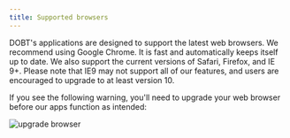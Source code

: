 ```yaml
---
title: Supported browsers
---
```


DOBT's applications are designed to support the latest web browsers. We recommend using Google Chrome. It is fast and automatically keeps itself up to date. We also support the current versions of Safari, Firefox, and IE 9+. Please note that IE9 may not support all of our features, and users are encouraged to upgrade to at least version 10.

If you see the following warning, you'll need to upgrade your web browser before our apps function as intended:

![upgrade browser](../images/screenshot_upgrade_browser.png)
